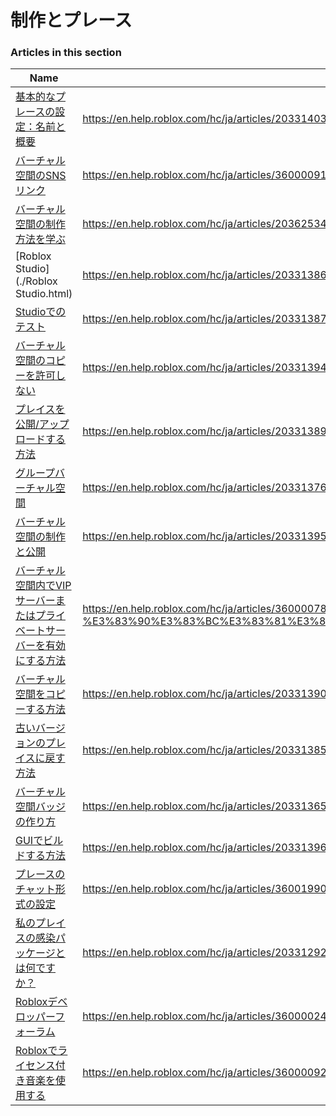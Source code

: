 # 制作とプレース  
### Articles in this section
Name|URL
-|-
[基本的なプレースの設定：名前と概要](./基本的なプレースの設定：名前と概要.html) |https://en.help.roblox.com/hc/ja/articles/203314030-%E5%9F%BA%E6%9C%AC%E7%9A%84%E3%81%AA%E3%83%97%E3%83%AC%E3%83%BC%E3%82%B9%E3%81%AE%E8%A8%AD%E5%AE%9A-%E5%90%8D%E5%89%8D%E3%81%A8%E6%A6%82%E8%A6%81
[バーチャル空間のSNSリンク](./バーチャル空間のSNSリンク.html) |https://en.help.roblox.com/hc/ja/articles/360000910966-%E3%83%90%E3%83%BC%E3%83%81%E3%83%A3%E3%83%AB%E7%A9%BA%E9%96%93%E3%81%AESNS%E3%83%AA%E3%83%B3%E3%82%AF
[バーチャル空間の制作方法を学ぶ](./バーチャル空間の制作方法を学ぶ.html) |https://en.help.roblox.com/hc/ja/articles/203625344-%E3%83%90%E3%83%BC%E3%83%81%E3%83%A3%E3%83%AB%E7%A9%BA%E9%96%93%E3%81%AE%E5%88%B6%E4%BD%9C%E6%96%B9%E6%B3%95%E3%82%92%E5%AD%A6%E3%81%B6
[Roblox Studio](./Roblox Studio.html) |https://en.help.roblox.com/hc/ja/articles/203313860-Roblox-Studio
[Studioでのテスト](./Studioでのテスト.html) |https://en.help.roblox.com/hc/ja/articles/203313870-Studio%E3%81%A7%E3%81%AE%E3%83%86%E3%82%B9%E3%83%88
[バーチャル空間のコピーを許可しない](./バーチャル空間のコピーを許可しない.html) |https://en.help.roblox.com/hc/ja/articles/203313940-%E3%83%90%E3%83%BC%E3%83%81%E3%83%A3%E3%83%AB%E7%A9%BA%E9%96%93%E3%81%AE%E3%82%B3%E3%83%94%E3%83%BC%E3%82%92%E8%A8%B1%E5%8F%AF%E3%81%97%E3%81%AA%E3%81%84
[プレイスを公開/アップロードする方法](./プレイスを公開-アップロードする方法.html) |https://en.help.roblox.com/hc/ja/articles/203313890-%E3%83%97%E3%83%AC%E3%82%A4%E3%82%B9%E3%82%92%E5%85%AC%E9%96%8B-%E3%82%A2%E3%83%83%E3%83%97%E3%83%AD%E3%83%BC%E3%83%89%E3%81%99%E3%82%8B%E6%96%B9%E6%B3%95
[グループバーチャル空間](./グループバーチャル空間.html) |https://en.help.roblox.com/hc/ja/articles/203313760-%E3%82%B0%E3%83%AB%E3%83%BC%E3%83%97%E3%83%90%E3%83%BC%E3%83%81%E3%83%A3%E3%83%AB%E7%A9%BA%E9%96%93
[バーチャル空間の制作と公開](./バーチャル空間の制作と公開.html) |https://en.help.roblox.com/hc/ja/articles/203313950-%E3%83%90%E3%83%BC%E3%83%81%E3%83%A3%E3%83%AB%E7%A9%BA%E9%96%93%E3%81%AE%E5%88%B6%E4%BD%9C%E3%81%A8%E5%85%AC%E9%96%8B
[バーチャル空間内でVIPサーバーまたはプライベートサーバーを有効にする方法](./バーチャル空間内でVIPサーバーまたはプライベートサーバーを有効にする方法.html) |https://en.help.roblox.com/hc/ja/articles/360000781023-%E3%83%90%E3%83%BC%E3%83%81%E3%83%A3%E3%83%AB%E7%A9%BA%E9%96%93%E5%86%85%E3%81%A7VIP%E3%82%B5%E3%83%BC%E3%83%90%E3%83%BC%E3%81%BE%E3%81%9F%E3%81%AF%E3%83%97%E3%83%A9%E3%82%A4%E3%83%99%E3%83%BC%E3%83%88%E3%82%B5%E3%83%BC%E3%83%90%E3%83%BC%E3%82%92%E6%9C%89%E5%8A%B9%E3%81%AB%E3%81%99%E3%82%8B%E6%96%B9%E6%B3%95
[バーチャル空間をコピーする方法](./バーチャル空間をコピーする方法.html) |https://en.help.roblox.com/hc/ja/articles/203313900-%E3%83%90%E3%83%BC%E3%83%81%E3%83%A3%E3%83%AB%E7%A9%BA%E9%96%93%E3%82%92%E3%82%B3%E3%83%94%E3%83%BC%E3%81%99%E3%82%8B%E6%96%B9%E6%B3%95
[古いバージョンのプレイスに戻す方法](./古いバージョンのプレイスに戻す方法.html) |https://en.help.roblox.com/hc/ja/articles/203313850-%E5%8F%A4%E3%81%84%E3%83%90%E3%83%BC%E3%82%B8%E3%83%A7%E3%83%B3%E3%81%AE%E3%83%97%E3%83%AC%E3%82%A4%E3%82%B9%E3%81%AB%E6%88%BB%E3%81%99%E6%96%B9%E6%B3%95
[バーチャル空間バッジの作り方](./バーチャル空間バッジの作り方.html) |https://en.help.roblox.com/hc/ja/articles/203313650-%E3%83%90%E3%83%BC%E3%83%81%E3%83%A3%E3%83%AB%E7%A9%BA%E9%96%93%E3%83%90%E3%83%83%E3%82%B8%E3%81%AE%E4%BD%9C%E3%82%8A%E6%96%B9
[GUIでビルドする方法](./GUIでビルドする方法.html) |https://en.help.roblox.com/hc/ja/articles/203313960-GUI%E3%81%A7%E3%83%93%E3%83%AB%E3%83%89%E3%81%99%E3%82%8B%E6%96%B9%E6%B3%95
[プレースのチャット形式の設定](./プレースのチャット形式の設定.html) |https://en.help.roblox.com/hc/ja/articles/360019904552-%E3%83%97%E3%83%AC%E3%83%BC%E3%82%B9%E3%81%AE%E3%83%81%E3%83%A3%E3%83%83%E3%83%88%E5%BD%A2%E5%BC%8F%E3%81%AE%E8%A8%AD%E5%AE%9A
[私のプレイスの感染パッケージとは何ですか？](./私のプレイスの感染パッケージとは何ですか？.html) |https://en.help.roblox.com/hc/ja/articles/203312920-%E7%A7%81%E3%81%AE%E3%83%97%E3%83%AC%E3%82%A4%E3%82%B9%E3%81%AE%E6%84%9F%E6%9F%93%E3%83%91%E3%83%83%E3%82%B1%E3%83%BC%E3%82%B8%E3%81%A8%E3%81%AF%E4%BD%95%E3%81%A7%E3%81%99%E3%81%8B
[Robloxデベロッパーフォーラム](./Robloxデベロッパーフォーラム.html) |https://en.help.roblox.com/hc/ja/articles/360000240223-Roblox%E3%83%87%E3%83%99%E3%83%AD%E3%83%83%E3%83%91%E3%83%BC%E3%83%95%E3%82%A9%E3%83%BC%E3%83%A9%E3%83%A0
[Robloxでライセンス付き音楽を使用する](./Robloxでライセンス付き音楽を使用する.html) |https://en.help.roblox.com/hc/ja/articles/360000927163-Roblox%E3%81%A7%E3%83%A9%E3%82%A4%E3%82%BB%E3%83%B3%E3%82%B9%E4%BB%98%E3%81%8D%E9%9F%B3%E6%A5%BD%E3%82%92%E4%BD%BF%E7%94%A8%E3%81%99%E3%82%8B